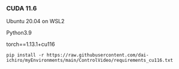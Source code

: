 
### CUDA 11.6
Ubuntu 20.04 on WSL2

Python3.9

torch==1.13.1+cu116

~~~
pip install -r https://raw.githubusercontent.com/dai-ichiro/myEnvironments/main/ControlVideo/requirements_cu116.txt
~~~
